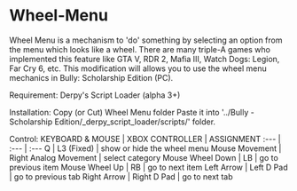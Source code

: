# Wheel-Menu
Wheel Menu is a mechanism to 'do' something by selecting an option from the menu which looks like a wheel. There are many triple-A games who implemented this feature like GTA V, RDR 2, Mafia III, Watch Dogs: Legion, Far Cry 6, etc. This modification will allows you to use the wheel menu mechanics in Bully: Scholarship Edition (PC).

Requirement:
Derpy's Script Loader (alpha 3+)

Installation:
Copy (or Cut) Wheel Menu folder
Paste it into '../Bully - Scholarship Edition/_derpy_script_loader/scripts/' folder.

Control:
KEYBOARD & MOUSE | XBOX CONTROLLER | ASSIGNMENT
:--- | :--- | :---
Q	| L3 (Fixed) | show or hide the wheel menu
Mouse Movement | Right Analog Movement | select category
Mouse Wheel Down | LB | go to previous item
Mouse Wheel Up | RB | go to next item
Left Arrow | Left D Pad | go to previous tab
Right Arrow | Right D Pad | go to next tab
